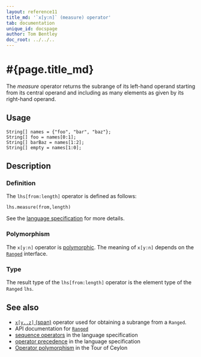 ```yaml
---
layout: reference11
title_md: '`x[y:n]` (measure) operator'
tab: documentation
unique_id: docspage
author: Tom Bentley
doc_root: ../../..
---
```


# #{page.title_md}

The *measure* operator returns the subrange of its left-hand operand
starting from its central operand and including as many elements as given by 
its right-hand operand.

## Usage 

<!-- try: -->
    String[] names = {"foo", "bar", "baz"};
    String[] foo = names[0:1];
    String[] barBaz = names[1:2];
    String[] empty = names[1:0];

## Description

### Definition

The `lhs[from:length]` operator is defined as follows:

<!-- check:none -->
<!-- try: -->
    lhs.measure(from,length)

See the [language specification](#{site.urls.spec_current}#listmap) for 
more details.

### Polymorphism

The `x[y:n]` operator is [polymorphic](#{page.doc_root}/reference/operator/operator-polymorphism). 
The meaning of `x[y:n]` depends on the 
[`Ranged`](#{site.urls.apidoc_1_1}/Ranged.type.html) 
interface.

### Type

The result type of the `lhs[from:length]` operator is the element type of the `Ranged` `lhs`.

## See also

* [`x[y..z]` (span)](../span) operator used for obtaining a subrange from a `Ranged`.
* API documentation for [`Ranged`](#{site.urls.apidoc_1_1}/Ranged.type.html)
* [sequence operators](#{site.urls.spec_current}#listmap) in the 
  language specification
* [operator precedence](#{site.urls.spec_current}#operatorprecedence) in the 
  language specification
* [Operator polymorphism](#{page.doc_root}/tour/language-module/#operator_polymorphism) 
  in the Tour of Ceylon

